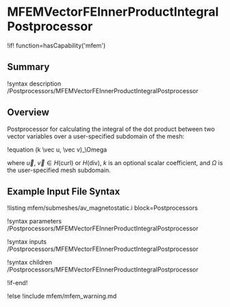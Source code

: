 # MFEMVectorFEInnerProductIntegralPostprocessor

!if! function=hasCapability('mfem')

## Summary

!syntax description /Postprocessors/MFEMVectorFEInnerProductIntegralPostprocessor

## Overview

Postprocessor for calculating the integral of the dot product between two vector variables over a
user-specified subdomain of the mesh:

!equation
(k \vec u, \vec v)_\Omega

where $\vec u$, $\vec v \in H(\mathrm{curl})$ or $H(\mathrm{div})$, $k$ is an optional scalar coefficient,
and $\Omega$ is the user-specified mesh subdomain.

## Example Input File Syntax

!listing mfem/submeshes/av_magnetostatic.i block=Postprocessors

!syntax parameters /Postprocessors/MFEMVectorFEInnerProductIntegralPostprocessor

!syntax inputs /Postprocessors/MFEMVectorFEInnerProductIntegralPostprocessor

!syntax children /Postprocessors/MFEMVectorFEInnerProductIntegralPostprocessor

!if-end!

!else
!include mfem/mfem_warning.md
